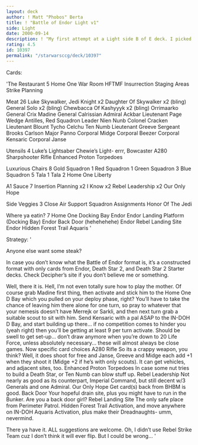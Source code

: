 ```yaml
---
layout: deck
author: ! Matt "Phobos" Berta
title: ! "Battle of Endor Light v1"
side: Light
date: 2000-09-14
description: ! "My first attempt at a Light side B of E deck. I picked what I think are the 60 best cards, so it’s pretty much just a pile."
rating: 4.5
id: 10397
permalink: "/starwarsccg/deck/10397"
---
```

Cards: 

'The Restaurant 5
Home One War Room
HFTMF
Insurrection
Staging Areas
Strike Planning

Meat 26
Luke Skywalker, Jedi Knight x2
Daughter Of Skywalker x2 (bling)
General Solo x2 (bling)
Chewbacca Of Kashyyyk x2 (bling)
Orrimaarko
General Crix Madine
General Calrissian
Admiral Ackbar
Lieutenant Page
Wedge Antilles, Red Squadron Leader
Nien Nunb
Colonel Cracken
Lieutenant Blount
Tycho Celchu
Ten Numb
Lieutenant Greeve
Sergeant Brooks Carlson
Major Panno
Corporal Midge
Corporal Beezer
Corporal Kensaric
Corporal Janse

Utensils 4
Luke’s Lightsaber
Chewie’s Light- errr, Bowcaster
A280 Sharpshooter Rifle
Enhanced Proton Torpedoes

Luxurious Chairs 8
Gold Squadron 1
Red Squadron 1
Green Squadron 3
Blue Squadron 5
Tala 1
Tala 2
Home One
Liberty

A1 Sauce 7
Insertion Planning x2
I Know x2
Rebel Leadership x2
Our Only Hope

Side Veggies 3
Close Air Support
Squadron Assignments
Honor Of The Jedi

Where ya eatin? 7
Home One Docking Bay
Endor
Endor Landing Platform (Docking Bay)
Endor Back Door (hehehehehe)
Endor Rebel Landing Site
Endor Hidden Forest Trail
Aquaris '

Strategy: '

Anyone else want some steak?

In case you don’t know what the Battle of Endor format is, it’s a constructed format with only cards from Endor, Death Star 2, and Death Star 2 Starter decks. Check Decipher’s site if you don’t believe me or something.

Well, there it is. Hell, I’m not even totally sure how to play the mother. Of course grab Madine first thing, then activate and stick him to the Home One D Bay which you pulled on your deploy phase, right? You’ll have to take the chance of leaving him there alone for one turn, so pray to whatever that your nemesis doesn’t have Merrejk or Sarkli, and then next turn grab a suitable scout to sit with him. Send Kensaric with a pal ASAP to the IN-DOH D Bay, and start building up there... if no competition comes to hinder you (yeah right) then you’ll be getting at least 9 per turn activate. Should be swell to get set-up... don’t draw anymore when you’re down to 20 Life Force, unless absolutely necessary... these will almost always be close games. Now specific card choices
A280 Rifle So its a crappy weapon, you think? Well, it does shoot for free and Janse, Greeve and Midge each add +1 when they shoot it (Midge +2 if he’s with only scouts). It can get vehicles, and adjacent sites, too.
Enhanced Proton Torpedoes In case some nut tries to build a Death Star, or Ten Numb can blow stuff up.
Rebel Leadership Not nearly as good as its counterpart, Imperial Command, but still decent w/3 Generals and one Admiral.
Our Only Hope Get card(s) back from BHBM is good.
Back Door Your hopeful drain site, plus you might have to run in the Bunker. Are you a back door girl?
Rebel Landing Site The only safe place from Perimeter Patrol.
Hidden Forest Trail Activation, and move anywhere on IN-DOH
Aquaris Activation, plus make their Dreadnaughts- umm, nevermind.

There ya have it. ALL suggestions are welcome. Oh, I didn’t use Rebel Strike Team cuz I don’t think it will ever flip. But I could be wrong...    '
